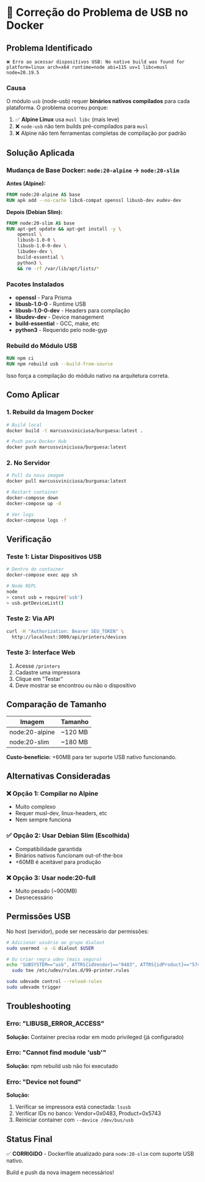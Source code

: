 # 🔧 Correção do Problema de USB no Docker

## Problema Identificado

```
❌ Erro ao acessar dispositivos USB: No native build was found for platform=linux arch=x64 runtime=node abi=115 uv=1 libc=musl node=20.19.5
```

### Causa
O módulo `usb` (node-usb) requer **binários nativos compilados** para cada plataforma. O problema ocorreu porque:

1. ✅ **Alpine Linux** usa `musl libc` (mais leve)
2. ❌ `node-usb` não tem builds pré-compilados para `musl`
3. ❌ Alpine não tem ferramentas completas de compilação por padrão

## Solução Aplicada

### Mudança de Base Docker: `node:20-alpine` → `node:20-slim`

**Antes (Alpine):**
```dockerfile
FROM node:20-alpine AS base
RUN apk add --no-cache libc6-compat openssl libusb-dev eudev-dev
```

**Depois (Debian Slim):**
```dockerfile
FROM node:20-slim AS base
RUN apt-get update && apt-get install -y \
    openssl \
    libusb-1.0-0 \
    libusb-1.0-0-dev \
    libudev-dev \
    build-essential \
    python3 \
    && rm -rf /var/lib/apt/lists/*
```

### Pacotes Instalados

- **openssl** - Para Prisma
- **libusb-1.0-0** - Runtime USB
- **libusb-1.0-0-dev** - Headers para compilação
- **libudev-dev** - Device management
- **build-essential** - GCC, make, etc
- **python3** - Requerido pelo node-gyp

### Rebuild do Módulo USB

```dockerfile
RUN npm ci
RUN npm rebuild usb --build-from-source
```

Isso força a compilação do módulo nativo na arquitetura correta.

## Como Aplicar

### 1. Rebuild da Imagem Docker

```bash
# Build local
docker build -t marcussviniciusa/burguesa:latest .

# Push para Docker Hub
docker push marcussviniciusa/burguesa:latest
```

### 2. No Servidor

```bash
# Pull da nova imagem
docker pull marcussviniciusa/burguesa:latest

# Restart container
docker-compose down
docker-compose up -d

# Ver logs
docker-compose logs -f
```

## Verificação

### Teste 1: Listar Dispositivos USB

```bash
# Dentro do container
docker-compose exec app sh

# Node REPL
node
> const usb = require('usb')
> usb.getDeviceList()
```

### Teste 2: Via API

```bash
curl -H "Authorization: Bearer SEU_TOKEN" \
  http://localhost:3000/api/printers/devices
```

### Teste 3: Interface Web

1. Acesse `/printers`
2. Cadastre uma impressora
3. Clique em "Testar"
4. Deve mostrar se encontrou ou não o dispositivo

## Comparação de Tamanho

| Imagem | Tamanho |
|--------|---------|
| node:20-alpine | ~120 MB |
| node:20-slim | ~180 MB |

**Custo-benefício:** +60MB para ter suporte USB nativo funcionando.

## Alternativas Consideradas

### ❌ Opção 1: Compilar no Alpine
- Muito complexo
- Requer musl-dev, linux-headers, etc
- Nem sempre funciona

### ✅ Opção 2: Usar Debian Slim (Escolhida)
- Compatibilidade garantida
- Binários nativos funcionam out-of-the-box
- +60MB é aceitável para produção

### ❌ Opção 3: Usar node:20-full
- Muito pesado (~900MB)
- Desnecessário

## Permissões USB

No host (servidor), pode ser necessário dar permissões:

```bash
# Adicionar usuário ao grupo dialout
sudo usermod -a -G dialout $USER

# Ou criar regra udev (mais seguro)
echo 'SUBSYSTEM=="usb", ATTRS{idVendor}=="0483", ATTRS{idProduct}=="5743", MODE="0666"' | \
  sudo tee /etc/udev/rules.d/99-printer.rules

sudo udevadm control --reload-rules
sudo udevadm trigger
```

## Troubleshooting

### Erro: "LIBUSB_ERROR_ACCESS"
**Solução:** Container precisa rodar em modo privileged (já configurado)

### Erro: "Cannot find module 'usb'"
**Solução:** npm rebuild usb não foi executado

### Erro: "Device not found"
**Solução:**
1. Verificar se impressora está conectada: `lsusb`
2. Verificar IDs no banco: Vendor=0x0483, Product=0x5743
3. Reiniciar container com `--device /dev/bus/usb`

## Status Final

✅ **CORRIGIDO** - Dockerfile atualizado para `node:20-slim` com suporte USB nativo.

Build e push da nova imagem necessários!
